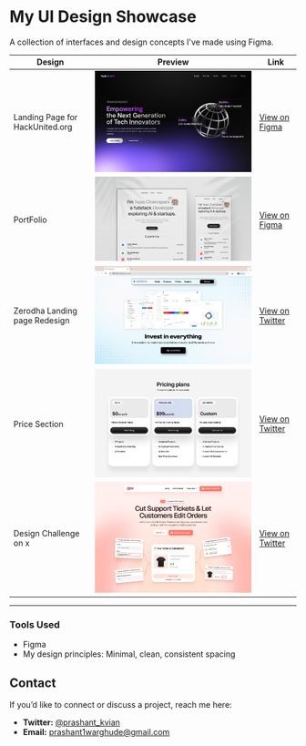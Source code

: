 # My UI Design Showcase

A collection of interfaces and design concepts I've made using Figma.

| Design                          | Preview                                        | Link                                                                                                              |
| ------------------------------- | ---------------------------------------------- | ----------------------------------------------------------------------------------------------------------------- |
| Landing Page for HackUnited.org | ![Landing Page](public/Images/HackUnited.png)  | [View on Figma](https://www.figma.com/design/KAATdmHnOvmmDQe3Fw3A6W/Untitled?node-id=0-1&t=XTI4ABh7wTtDqJ6a-1)    |
| PortFolio                       | ![Dashboard](public/Images/TejasPortfolio.png) | [View on Figma](https://www.figma.com/design/4ABZYQEbDWLAd3kkg6zMSf/Untitled?node-id=236-20&t=TOpJMATRwCl3JFfb-1) |
| Zerodha Landing page Redesign   | ![Mobile](public/Images/ZerodhaRedesign.jpeg)  | [View on Twitter](https://x.com/prashant_kvian/status/1845742713695817959)                                        |
| Price Section                   | ![Mobile](public/Images/PriceSection.jpeg)     | [View on Twitter](https://x.com/prashant_kvian/status/1956028339677749276)                                        |
| Design Challenge on x           | ![Mobile](public/Images/Winner.jpeg)           | [View on Twitter](https://x.com/heysatya_/status/1956625248146911298)                                             |

---

### Tools Used

- Figma
- My design principles: Minimal, clean, consistent spacing

## Contact

If you’d like to connect or discuss a project, reach me here:

- **Twitter:** [@prashant_kvian](https://x.com/prashant_kvian)
- **Email:** prashant1warghude@gmail.com

